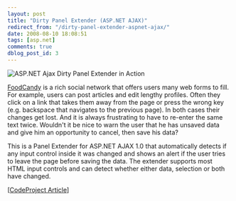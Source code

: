 ```yaml
---
layout: post
title: "Dirty Panel Extender (ASP.NET AJAX)"
redirect_from: "/dirty-panel-extender-aspnet-ajax/"
date: 2008-08-10 18:08:51
tags: [asp.net]
comments: true
dblog_post_id: 3
---
```

![ASP.NET Ajax Dirty Panel Extender in Action](http://www.codeproject.com/KB/ajax/ajaxdirtypanelextender/screenshot.jpg)

[FoodCandy](http://www.foodcandy.com) is a rich social network that offers users many web forms to fill. For example, users can post articles and edit lengthy profiles. Often they click on a link that takes them away from the page or press the wrong key (e.g. backspace that navigates to the previous page). In both cases their changes get lost. And it is always frustrating to have to re-enter the same text twice. Wouldn't it be nice to warn the user that he has unsaved data and give him an opportunity to cancel, then save his data?

This is a Panel Extender for ASP.NET AJAX 1.0 that automatically detects if any input control inside it was changed and shows an alert if the user tries to leave the page before saving the data. The extender supports most HTML input controls and can detect whether either data, selection or both have changed.

[[CodeProject Article](http://www.codeproject.com/KB/ajax/ajaxdirtypanelextender.aspx)]
